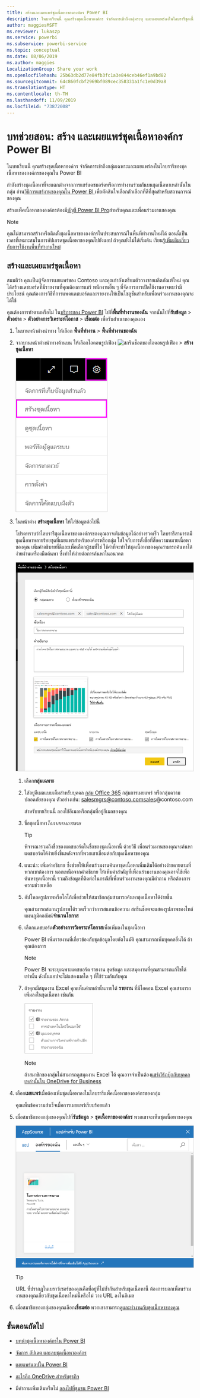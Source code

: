 ```yaml
---
title: สร้างและเผยแพร่ชุดเนื้อหาขององค์กร Power BI
description: ในบทเรียนนี้ คุณสร้างชุดเนื้อหาองค์กร จำกัดการเข้าถึงกลุ่มระบุ และเผยแพร่ลงในไลบรารีชุดเนื้อหาขององค์กรของคุณใน Power BI
author: maggiesMSFT
ms.reviewer: lukaszp
ms.service: powerbi
ms.subservice: powerbi-service
ms.topic: conceptual
ms.date: 08/06/2019
ms.author: maggies
LocalizationGroup: Share your work
ms.openlocfilehash: 25b63db2d77e84fb3fc1a3e844ceb46ef1a9bd82
ms.sourcegitcommit: 64c860fcbf2969bf089cec358331a1fc1e0d39a8
ms.translationtype: HT
ms.contentlocale: th-TH
ms.lasthandoff: 11/09/2019
ms.locfileid: "73872008"
---
```

# <a name="tutorial-create-and-publish-a-power-bi-organizational-content-pack"></a>บทช่วยสอน: สร้าง และเผยแพร่ชุดเนื้อหาองค์กร Power BI

ในบทเรียนนี้ คุณสร้างชุดเนื้อหาองค์กร จำกัดการเข้าถึงกลุ่มเฉพาะและเผยแพร่ลงในไลบรารีของชุดเนื้อหาขององค์กรของคุณใน Power BI

กำลังสร้างชุดเนื้อหาที่จะแตกต่างจากการแชร์แดชบอร์ดหรือการทำงานร่วมกันบนชุดเนื้อหาเหล่านั้นในกลุ่ม อ่าน[วิธีการแชร์งานของคุณใน Power BI ](service-how-to-collaborate-distribute-dashboards-reports.md)เพื่อตัดสินใจเลือกตัวเลือกที่ดีที่สุดสำหรับสถานการณ์ของคุณ

สร้างแพ็คเนื้อหาขององค์กรต้องมี[บัญชี Power BI Pro](https://powerbi.microsoft.com/pricing)สำหรับคุณและเพื่อนร่วมงานของคุณ

> [!NOTE]
> คุณไม่สามารถสร้างหรือติดตั้งชุดเนื้อหาขององค์กรในประสบการณ์ในพื้นที่ทำงานใหม่ได้ ตอนนี้เป็นเวลาที่เหมาะสมในการอัปเกรดชุดเนื้อหาของคุณไปยังแอป ถ้าคุณยังไม่ได้เริ่มต้น เรียนรู้[เพิ่มเติมเกี่ยวกับการใช้งานพื้นที่ทำงานใหม่](service-create-the-new-workspaces.md)

## <a name="create-and-publish-a-content-pack"></a>สร้างและเผยแพร่ชุดเนื้อหา

สมมติว่า คุณเป็นผู้จัดการเผยแพร่ของ Contoso และคุณกำลังเตรียมตัววางชายผลิตภัณฑ์ใหม่  คุณได้สร้างแดชบอร์ดที่มีรายงานที่คุณต้องการแชร์ พนักงานอื่น ๆ ที่จัดการการเปิดใช้งานอาจพบว่ามีประโยชน์ คุณต้องการวิธีที่การแพคแดชบอร์ดและรายงานให้เป็นโซลูชันสำหรับเพื่อนร่วมงานของคุณจะได้ใช้

คุณต้องการทำตามหรือไม่ ใน[บริการของ Power BI](https://powerbi.com) ไปที่**พื้นที่ทำงานของฉัน** จากนั้นไปที่**รับข้อมูล** > **ตัวอย่าง** >  **ตัวอย่างการวิเคราะห์โอกาส** > **เชื่อมต่อ** เพื่อรับสำเนาของคุณเอง

1. ในบานหน้าต่างนำทาง ให้เลือก **พื้นที่ทำงาน** > **พื้นที่ทำงานของฉัน**

1. จากบานหน้าต่างนำทางด้านบน ให้เลือกไอคอนรูปเฟือง ![สกรีนช็อตของไอคอนรูปเฟือง](media/service-organizational-content-pack-create-and-publish/cog.png) > **สร้างชุดเนื้อหา**

   ![สกีนซ็อตของ UI ที่มีความสำคัญกับไอคอนรูปเฟืองและตัวเลือกสร้างชุดเนื้อหา](media/service-organizational-content-pack-create-and-publish/pbi_create_contpk.png)

1. ในหน้าต่าง **สร้างชุดเนื้อหา** ให้ใส่ข้อมูลต่อไปนี้  

   โปรดทราบว่าไลบรารีชุดเนื้อหาขององค์กรของคุณอาจเติมข้อมูลได้อย่างรวดเร็ว ไลบรารีสามารถมีชุดเนื้อหาหลายร้อยชุดที่เผยแพรสำหรับองค์กรหรือกลุ่ม ใส่ใจกับการตั้งชื่อที่สื่อความหมายเนื้อหาของคุณ เพิ่มคำอธิบายที่ดีและเพื่อเลือกผู้ชมที่ใช่  ใช้คำที่จะทำให้ชุดเนื้อหาของคุณสามารถค้นหาได้ง่ายผ่านเครื่องมือค้นหา ซึ่งทำให้ง่ายต่อการค้นหาในอนาคต

      ![สกรีนช็อตของแบบฟอร์มชุดเนื้อหาสร้างที่สมบูรณ์](media/service-organizational-content-pack-create-and-publish/cpwindow.png)

    1. เลือก**กลุ่มเฉพาะ**

    1. ใส่อยู่อีเมลแบบเต็มสำหรับบุคคล [กลุ่ม Office 365](https://support.office.com/article/Create-a-group-in-Office-365-7124dc4c-1de9-40d4-b096-e8add19209e9) กลุ่มการเผยแพร่ หรือกลุ่มความปลอดภัยของคุณ ตัวอย่างเช่น: salesmgrs@contoso.comsales@contoso.com

        สำหรับบทเรียนนี้ ลองใช้อีเมลหรือกลุ่มที่อยู่อีเมลของคุณ

    1. ชื่อชุดเนื้อหา*โอกาสทางการขาย*

        > [!TIP]
        > พิจารณารวมถึงชื่อของแดชบอร์ดในชื่อของชุดเนื้อหานี้ ด้วยวิธี เพื่อนร่วมงานของคุณจะค้นหาแดชบอร์ดได้ง่ายยิ่งขึ้นหลังจากที่พวกเขาเชื่อมต่อกับชุดเนื้อหาของคุณ

    1. แนะนำ: เพิ่มคำอธิบาย ซึ่งช่วยให้เพื่อนร่วมงานค้นหาชุดเนื้อหาเพิ่มเติมได้อย่างง่ายดายตามที่พวกเขาต้องการ นอกเหนือจากคำอธิบาย ให้เพิ่มคำสำคัญที่เพื่อนร่วมงานของคุณอาจใช้เพื่อค้นหาชุดเนื้อหานี้ รวมถึงข้อมูลที่ติดต่อในกรณีที่เพื่อนร่วมงานของคุณมีคำถาม หรือต้องการความช่วยเหลือ

    1. อัปโหลดรูปภาพหรือโลโก้เพื่อช่วยให้สมาชิกกลุ่มสามารถค้นหาชุดเนื้อหาได้ง่ายขึ้น

        คุณสามารถสแกนรูปภาพได้รวดเร็วกว่าการสแกนข้อความ สกรีนช็อตจะแสดงรูปภาพของไทล์แผนภูมิคอลัมน์**จำนวนโอกาส**

    1. เลือกแดชบอร์ด**ตัวอย่างการวิเคราะห์โอกาส**เพื่อเพิ่มลงในชุดเนื้อหา

        Power BI เพิ่มรายงานที่เกี่ยวข้องกับชุดข้อมูลโดยอัตโนมัติ คุณสามารถเพิ่มบุคคลอื่นได้ ถ้าคุณต้องการ

       > [!NOTE]
       > Power BI จะระบุเฉพาะแดชบอร์ด รายงาน ชุดข้อมูล และสมุดงานที่คุณสามารถแก้ไขได้เท่านั้น ดังนั้นแอปจะไม่แสดงผลใด ๆ ที่ใช้ร่วมกันกับคุณ

   1. ถ้าคุณมีสมุดงาน Excel คุณเห็นค่าเหล่านั้นภายใต้ **รายงาน** ที่มีไอคอน Excel คุณสามารถเพิ่มลงในชุดเนื้อหา เช่นกัน

      ![สกรีนช็อตของส่วนรายงานและรายงานที่คุณสามารถเลือกได้](media/service-organizational-content-pack-create-and-publish/pbi_orgcontpkexcel.png)

      > [!NOTE]
      > ถ้าสมาชิกของกลุ่มไม่สามารถดูสมุดงาน Excel ได้ คุณอาจจำเป็นต้อง[แชร์เวิร์กบุ๊กกับบุคคลเหล่านั้นใน OneDrive for Business](https://support.office.com/article/Share-documents-or-folders-in-Office-365-1fe37332-0f9a-4719-970e-d2578da4941c)

1. เลือก**เผยแพร่**เมื่อต้องเพิ่มชุดเนื้อหาลงในไลบรารีแพ็คเนื้อหาขององค์กรของกลุ่ม  

   คุณเห็นข้อความสำเร็จเมื่อการเผยแพร่เรียบร้อยแล้ว

1. เมื่อสมาชิกของกลุ่มของคุณไปที่**รับข้อมูล** > **ชุดเนื้อหาขององค์กร** พวกเขาจะเห็นชุดเนื้อหาของคุณ

   ![สกรีนช็อตของชุดเนื้อหาของโอกาสทางการขายในกล่องโต้ตอบ AppSource](media/service-organizational-content-pack-create-and-publish/powerbi-find-content-pack-organization.png)

   > [!TIP]
   > URL ที่ปรากฏในเบราว์เซอร์ของคุณคือที่อยู่ที่ไม่ซ้ำกันสำหรับชุดเนื้อหานี้  ต้องการบอกเพื่อนร่วมงานของคุณเกี่ยวกับชุดเนื้อหาใหม่นี้หรือไม่  วาง URL ลงในอีเมล

1. เมื่อสมาชิกของกลุ่มของคุณเลือก**เชื่อมต่อ** พวกเขาสามารถ[ดูและทำงานกับชุดเนื้อหาของคุณ](service-organizational-content-pack-copy-refresh-access.md)

## <a name="next-steps"></a>ขั้นตอนถัดไป

* [บทนำชุดเนื้อหาองค์กรใน Power BI](service-organizational-content-pack-introduction.md)

* [จัดการ อัปเดต และลบชุดเนื้อหาองค์กร](service-organizational-content-pack-manage-update-delete.md)

* [เผยแพร่แอปใน Power BI](service-create-distribute-apps.md)

* [อะไรคือ OneDrive สำหรับธุรกิจ](https://support.office.com/article/What-is-OneDrive-for-Business-187f90af-056f-47c0-9656-cc0ddca7fdc2)

* มีคำถามเพิ่มเติมหรือไม่ [ลองไปที่ชุมชน Power BI](https://community.powerbi.com/)
